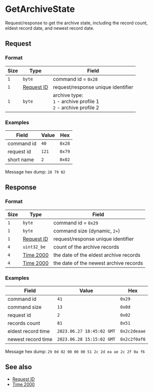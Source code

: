 # GetArchiveState

Request/response to get the archive state, including the record count, eldest record date, and newest record date.


## Request

### Format

| Size | Type                                 | Field                                                                   |
| ---- | ------------------------------------ | ----------------------------------------------------------------------- |
| `1`  | `byte`                               | command id = `0x28`                                                     |
| `1`  | [Request ID](../types.md#request-id) | request/response unique identifier                                      |
| `1`  | `byte`                               | archive type: <br> `1` - archive profile 1 <br> `2` - archive profile 2 |

### Examples

| Field      | Value | Hex    |
| ---------- | ----- | ------ |
| command id | `40`  | `0x28` |
| request id | `121` | `0x79` |
| short name | `2`   | `0x02` |

Message hex dump: `28 79 02`


## Response

### Format

| Size | Type                                 | Field                                  |
| ---- | ------------------------------------ | -------------------------------------- |
| `1`  | `byte`                               | command id = `0x29`                    |
| `1`  | `byte`                               | command size (dynamic, `2+`)           |
| `1`  | [Request ID](../types.md#request-id) | request/response unique identifier     |
| `4`  | `uint32_be`                          | count of the archive records           |
| `4`  | [Time 2000](../types.md#time-2000)   | the date of the eldest archive records |
| `4`  | [Time 2000](../types.md#time-2000)   | the date of the newest archive records |

### Examples

| Field              | Value                     | Hex          |
| ------------------ | ------------------------- | ------------ |
| command id         | `41`                      | `0x29`       |
| command size       | `13`                      | `0x0d`       |
| request id         | `2`                       | `0x02`       |
| records count      | `81`                      | `0x51`       |
| eldest record time | `2023.06.27 18:45:02 GMT` | `0x2c2deaae` |
| newest record time | `2023.06.28 15:15:02 GMT` | `0x2c2f0af6` |

Message hex dump: `29 0d 02 00 00 00 51 2c 2d ea ae 2c 2f 0a f6`


## See also

* [Request ID](../types.md#request-id)
* [Time 2000](../types.md#time-2000)
